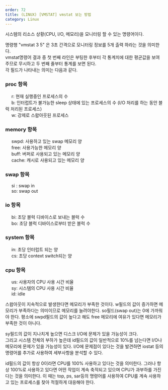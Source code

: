 ```yaml
---   
order: 72   
title: (LINUX) [VMSTAT] vmstat 보는 방법   
category: Linux   
---   
```

   
시스템의 리소스 상황(CPU, I/O, 메모리)을 모니터링 할 수 있는 명령어이다.    
   
명령행 "vmstat 3 5" 은 3초 간격으로 모니터링 정보를 5개 출력 하라는 것을 의미한다.   
vmstat명령어 결과 중 첫 번째 라인은 부팅한 후부터 각 통계치에 대한 평균값을 보여주므로 무시하고 두 번째 줄부터 통계를 보면 된다.   
각 필드가 나타내는 의미는 다음과 같다.    
   
### proc 항목   
     r: 현재 실행중인 프로세스의 수   
     b: 인터럽트가 불가능한 sleep 상태에 있는 프로세스의 수 (I/O 처리를 하는 동안 블럭 처리된 프로세스)   
     w: 강제로 스왑아웃된 프로세스   
   
### memory 항목   
     swpd: 사용하고 있는 swap 메모리 양   
     free: 사용가능한 메모리 양   
     buff: 버퍼로 사용되고 있는 메모리 양   
     cache: 캐시로 사용되고 있는 메모리 양   
   
### swap 항목   
     si : swap in   
     so: swap out   
   
### io 항목   
     bi: 초당 블럭 디바이스로 보내는 블럭 수    
     bo: 초당 블럭 디바이스로부터 받은 블럭 수    
   
### system 항목   
     in: 초당 인터럽트 되는 양   
     cs: 초당 context switch되는 양   
   
### cpu 항목   
     us: 사용자의 CPU 사용 시간 비율   
     sy: 시스템의 CPU 사용 시간 비율   
     id: idle   
   
스왑아웃이 지속적으로 발생한다면 메모리가 부족한 것이다. w필드의 값이 증가하면 메모리가 부족하다는 의미이므로 메모리를 늘려야한다. so필드(swap out)는 0에 가까워야 한다. 평소에 swpd필드의 값이 높다고 해도 free 메모리에 여유가 있다면 메모리가 부족한 것이 아니다.    
   
sy필드의 값이 지나치게 높으면 디스크 I/O에 문제가 있을 가능성이 크다.    
그리고 시스템 전체의 부하가 높은데 id필드의 값이 일반적으로 10%를 넘는다면 I/O나 메모리에 문제가 있을 가능성이 있다. I/O에 문제점이 있다는 것을 발견하면 iostat 등의 명령어를 추가로 사용하여 세부사항을 분석할 수 있다.   
   
id필드의 값이 항상 0이라면 CPU를 100% 사용하고 있다는 것을 의미한다. 그러나 항상 100%로 사용하고 있다면 어떤 작업이 계속 축적되고 있으며 CPU가 과부하를 가진다는 것을 의미한다. 이 때는 top, ps, sar등의 명령어를 사용하여 CPU를 계속 사용하고 있는 프로세스를 찾아 적절하게 대응해야 한다.   
   
   
   
